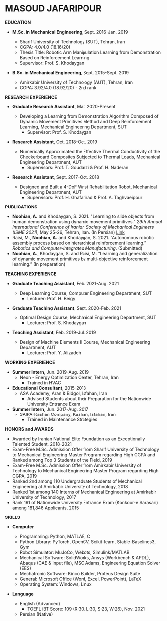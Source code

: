 # MASOUD JAFARIPOUR
**EDUCATION**
 * **M.Sc. in Mechanical Engineering**, Sept. 2016-Jan. 2019
   * Sharif University of Technology (SUT), Tehran, Iran
   * CGPA: 4.0/4.0 (18.16/20)
   * Thesis Title: Robotic Arm Manipulation Learning from Demonstration Based on Reinforcement Learning
   * Supervisor: Prof. S. Khodaygan

 * **B.Sc. in Mechanical Engineering**, Sept. 2015-Sept. 2019
   * Amirkabir University of Technology (AUT), Tehran, Iran
   * CGPA: 3.92/4.0 (18.92/20) - 2nd rank

**RESEARCH EXPERIENCE**
 * **Graduate Research Assistant**, Mar. 2020-Present
   * Developing a Learning from Demonstration Algorithm Composed of Dynamic Movement Primitives Method and Deep Reinforcement Learning, Mechanical Engineering Department, SUT
     * Supervisor: Prof. S. Khodaygan

 * **Research Assistant**, Oct. 2018-Oct. 2019
   * Numerically Approximated the Effective Thermal Conductivity of the Checkerboard Composites Subjected to Thermal Loads, Mechanical Engineering Department, AUT
     * Supervisors: Prof. T. Goudarzi & Prof. H. Naderan

 * **Research Assistant**, Sept. 2017-Oct. 2018
   * Designed and Built a 4-DoF Wrist Rehabilitation Robot, Mechanical Engineering Department, AUT
     * Supervisors: Prof. H. Ghafarirad & Prof. A. Taghvaeipour

**PUBLICATIONS**
 * **Noohian, A.** and Khodaygan, S. 2021. "Learning to slide objects from human demonstration using dynamic movement primitives." _29th Annual International Conference of Iranian Society of Mechanical Engineers (ISME 2021)_, May 25-26, Tehran, Iran. (In Persian) [Link](https://en.civilica.com/doc/1238422/)
 * Raisi, M., **Noohian, A.** and Khodaygan, S. 2021. “Autonomous robotic assembly process based on hierarchical reinforcement learning.” _Robotics and Computer-Integrated Manufacturing_. (Submitted)
 * **Noohian, A.**, Khodaygan, S. and Raisi, M. “Learning and generalization of dynamic movement primitives by multi-objective reinforcement learning.” (In preparation)

**TEACHING EXPERIENCE**
 * **Graduate Teaching Assistant**, Feb. 2021-Aug. 2021
   * Deep Learning Course, Computer Engineering Department, SUT
     * Lecturer: Prof. H. Beigy

 * **Graduate Teaching Assistant**, Sept. 2020-Feb. 2021
   * Optimal Design Course, Mechanical Engineering Department, SUT
     * Lecturer: Prof. S. Khodaygan

 * **Teaching Assistant**, Feb. 2019-Jul. 2019
   * Design of Machine Elements II Course, Mechanical Engineering Department, AUT
     * Lecturer: Prof. Y. Alizadeh

**WORKING EXPERIENCE**
 * **Summer Intern**, Jun. 2019-Aug. 2019
   * Neon - Energy Optimization Center, Tehran, Iran
     * Trained in HVAC
 * **Educational Consultant**, 2015-2018
   * ASA Academy, Aran & Bidgol, Isfahan, Iran
     * Advised Students about their Preparation for the Nationwide University Entrance Exam
 * **Summer Intern**, Jun. 2017-Aug. 2017
   * SAIPA-Kashan Company, Kashan, Isfahan, Iran
     * Trained in Maintenance Strategies

**HONORS and AWARDS**
 * Awarded by Iranian National Elite Foundation as an Exceptionally Talented Student, 2018-2021
 * Exam-Free M.Sc. Admission Offer from Sharif University of Technology to Mechanical Engineering Master Program regarding High CGPA and Ranked among Top 3 Students of the Field, 2019
 * Exam-Free M.Sc. Admission Offer from Amirkabir University of Technology to Mechanical Engineering Master Program regarding High CGPA, 2019
 * Ranked 2nd among 110 Undergraduate Students of Mechanical Engineering at Amirkabir University of Technology, 2018
 * Ranked 1st among 140 Interns of Mechanical Engineering at Amirkabir University of Technology, 2017
 * Rank 191 of Nationwide University Entrance Exam (Konkoor-e Sarasari) among 181,846 Applicants, 2015

**SKILLS**
 * **Computer**
   * Programming: Python, MATLAB, C
   * Python Library: PyTorch, OpenCV, Scikit-learn, Stable-Baselines3, Gym
   * Robot Simulator: MuJoCo, Webots, Simulink/MATLAB
   * Mechanical Software: SolidWorks, Ansys (Workbench & APDL), Abaqus (CAE & input file), MSC Adams, Engineering Equation Solver (EES)
   * Mechatronic Software: Kinco Builder, Proteus Design Suite
   * General: Microsoft Office (Word, Excel, PowerPoint), LaTeX
   * Operating System: Windows, Linux

 * **Language**
   * English (Advanced)
     * TOEFL iBT Score: 109 (R:30, L:30, S:23, W:26), Nov. 2021
   * Persian (Native)











